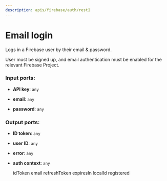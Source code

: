 ```yaml
---
description: apis/firebase/auth/rest]
---
```


# Email login

Logs in a Firebase user by their email & password.

User must be signed up, and email authentication must be enabled for the relevant Firebase Project.

### Input ports:

* __API key__: `any`


* __email__: `any`


* __password__: `any`

### Output ports:

* __ID token__: `any`


* __user ID__: `any`


* __error__: `any`


* __auth context__: `any`

    idToken
    email
    refreshToken
    expiresIn
    localId
    registered

